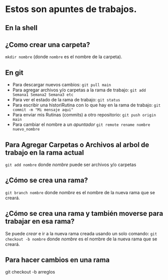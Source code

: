 # Estos son apuntes de trabajos.

## En la shell

## ¿Como crear una carpeta?

`mkdir nombre` (donde `nombre` es el nombre de la carpeta).

## En git

- Para descargar nuevos cambios: `git pull main`
- Para agregar archivos y/o carpetas a la rama de trabajo: `git add Semana1 Semana2 Semana3 etc`
- Para ver el estado de la rama de trabajo: `git status`
- Para escribir una historiRutina con lo que hay en la rama de trabajo: `git commit -m "Mi mensaje aqui"`
- Para enviar mis Rutinas (commits) a otro repositorio: `git push origin main`
- Para cambiar el nombre a un *apuntador* `git remote rename nombre nuevo_nombre`

## Para Agregar Carpetas o Archivos al arbol de trabajo en la rama actual

`git add nombre` donde *nombre* puede ser archivos y/o carpetas


## ¿Cómo se crea una rama?

`git branch nombre`  donde *nombre* es el nombre de la nueva rama que se creará.

## ¿Cómo se crea una rama y también moverse para trabajar en esa rama?

Se puede *crear* e ir a la nueva rama creada usando un solo comando: `git checkout -b nombre` donde *nombre* es el nombre de la nueva rama que se creará.

## Para hacer cambios en una rama
git checkout -b arreglos